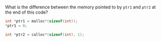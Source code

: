 What is the difference between the memory pointed to by `ptr1` and `ptr2` at the end of this code?

```c
int *ptr1 = malloc*(sizeof(int));
*ptr1 = 0;

int *ptr2 = calloc*(sizeof(int), 1);
```